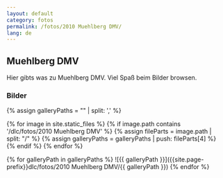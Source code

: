 ```yaml
---
layout: default
category: fotos
permalink: /fotos/2010 Muehlberg DMV/
lang: de
---
```


## Muehlberg DMV

Hier gibts was zu Muehlberg DMV. Viel Spaß beim Bilder browsen.

### Bilder
{% assign galleryPaths = "" | split: ',' %}

{% for image in site.static_files %}
{% if image.path contains '/dlc/fotos/2010 Muehlberg DMV' %}
        {% assign fileParts = image.path | split: "/" %}
        {% assign galleryPaths = galleryPaths | push: fileParts[4] %}
{% endif %}
{% endfor %}

{% for galleryPath in galleryPaths %}
![{{ galleryPath }}]({{site.page-prefix}}dlc/fotos/2010 Muehlberg DMV/{{ galleryPath }})
{% endfor %}
